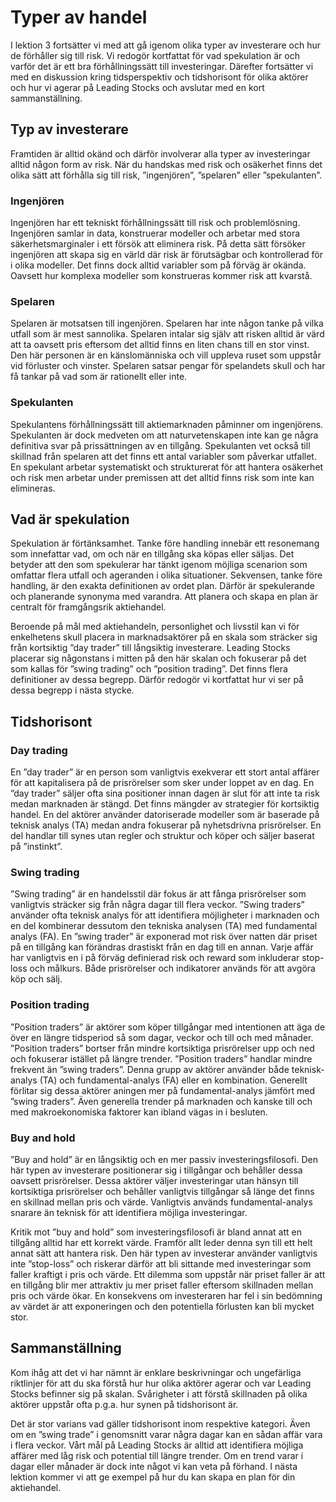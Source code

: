 # Typer av handel

I lektion 3 fortsätter vi med att gå igenom olika typer av investerare och hur de förhåller sig till risk. Vi redogör kortfattat för vad spekulation är och varför det är ett bra förhållningssätt till investeringar. Därefter fortsätter vi med en diskussion kring tidsperspektiv och tidshorisont för olika aktörer och hur vi agerar på Leading Stocks och avslutar med en kort sammanställning.

## Typ av investerare

Framtiden är alltid okänd och därför involverar alla typer av investeringar alltid någon form av risk. När du handskas med risk och osäkerhet finns det olika sätt att förhålla sig till risk, ”ingenjören”, ”spelaren” eller ”spekulanten”.

### Ingenjören

Ingenjören har ett tekniskt förhållningssätt till risk och problemlösning. Ingenjören samlar in data, konstruerar modeller och arbetar med stora säkerhetsmarginaler i ett försök att eliminera risk. På detta sätt försöker ingenjören att skapa sig en värld där risk är förutsägbar och kontrollerad för i olika modeller. Det finns dock alltid variabler som på förväg är okända. Oavsett hur komplexa modeller som konstrueras kommer risk att kvarstå.

### Spelaren

Spelaren är motsatsen till ingenjören. Spelaren har inte någon tanke på vilka utfall som är mest sannolika. Spelaren intalar sig själv att risken alltid är värd att ta oavsett pris eftersom det alltid finns en liten chans till en stor vinst. Den här personen är en känslomänniska och vill uppleva ruset som uppstår vid förluster och vinster. Spelaren satsar pengar för spelandets skull och har få tankar på vad som är rationellt eller inte.

### Spekulanten

Spekulantens förhållningssätt till aktiemarknaden påminner om ingenjörens. Spekulanten är dock medveten om att naturvetenskapen inte kan ge några definitiva svar på prissättningen av en tillgång. Spekulanten vet också till skillnad från spelaren att det finns ett antal variabler som påverkar utfallet. En spekulant arbetar systematiskt och strukturerat för att hantera osäkerhet och risk men arbetar under premissen att det alltid finns risk som inte kan elimineras.

## Vad är spekulation

Spekulation är förtänksamhet. Tanke före handling innebär ett resonemang som innefattar vad, om och när en tillgång ska köpas eller säljas. Det betyder att den som spekulerar har tänkt igenom möjliga scenarion som omfattar flera utfall och ageranden i olika situationer. Sekvensen, tanke före handling, är den exakta definitionen av ordet plan. Därför är spekulerande och planerande synonyma med varandra. Att planera och skapa en plan är centralt för framgångsrik aktiehandel.

Beroende på mål med aktiehandeln, personlighet och livsstil kan vi för enkelhetens skull placera in marknadsaktörer på en skala som sträcker sig från kortsiktig ”day trader” till långsiktig investerare. Leading Stocks placerar sig någonstans i mitten på den här skalan och fokuserar på det som kallas för ”swing trading” och ”position trading”. Det finns flera definitioner av dessa begrepp. Därför redogör vi kortfattat hur vi ser på dessa begrepp i nästa stycke.

## Tidshorisont

### Day trading

En ”day trader” är en person som vanligtvis exekverar ett stort antal affärer för att kapitalisera på de prisrörelser som sker under loppet av en dag. En ”day trader” säljer ofta sina positioner innan dagen är slut för att inte ta risk medan marknaden är stängd. Det finns mängder av strategier för kortsiktig handel. En del aktörer använder datoriserade modeller som är baserade på teknisk analys (TA) medan andra fokuserar på nyhetsdrivna prisrörelser. En del handlar till synes utan regler och struktur och köper och säljer baserat på ”instinkt”.

### Swing trading

”Swing trading” är en handelsstil där fokus är att fånga prisrörelser som vanligtvis sträcker sig från några dagar till flera veckor. ”Swing traders” använder ofta teknisk analys för att identifiera möjligheter i marknaden och en del kombinerar dessutom den tekniska analysen (TA) med fundamental analys (FA). En ”swing trader” är exponerad mot risk över natten där priset på en tillgång kan förändras drastiskt från en dag till en annan. Varje affär har vanligtvis en i på förväg definierad risk och reward som inkluderar stop-loss och målkurs. Både prisrörelser och indikatorer används för att avgöra köp och sälj.

### Position trading

”Position traders” är aktörer som köper tillgångar med intentionen att äga de över en längre tidsperiod så som dagar, veckor och till och med månader. ”Position traders” bortser från mindre kortsiktiga prisrörelser upp och ned och fokuserar istället på längre trender. ”Position traders” handlar mindre frekvent än ”swing traders”. Denna grupp av aktörer använder både teknisk-analys (TA) och fundamental-analys (FA) eller en kombination. Generellt förlitar sig dessa aktörer aningen mer på fundamental-analys jämfört med ”swing traders”. Även generella trender på marknaden och kanske till och med makroekonomiska faktorer kan ibland vägas in i besluten.

### Buy and hold

”Buy and hold” är en långsiktig och en mer passiv investeringsfilosofi. Den här typen av investerare positionerar sig i tillgångar och behåller dessa oavsett prisrörelser. Dessa aktörer väljer investeringar utan hänsyn till kortsiktiga prisrörelser och behåller vanligtvis tillgångar så länge det finns en skillnad mellan pris och värde. Vanligtvis används fundamental-analys snarare än teknisk för att identifiera möjliga investeringar.

Kritik mot ”buy and hold” som investeringsfilosofi är bland annat att en tillgång alltid har ett korrekt värde. Framför allt leder denna syn till ett helt annat sätt att hantera risk. Den här typen av investerar använder vanligtvis inte ”stop-loss” och riskerar därför att bli sittande med investeringar som faller kraftigt i pris och värde. Ett dilemma som uppstår när priset faller är att en tillgång blir mer attraktiv ju mer priset faller eftersom skillnaden mellan pris och värde ökar. En konsekvens om investeraren har fel i sin bedömning av värdet är att exponeringen och den potentiella förlusten kan bli mycket stor.

## Sammanställning

Kom ihåg att det vi har nämnt är enklare beskrivningar och ungefärliga riktlinjer för att du ska förstå hur hur olika aktörer agerar och var Leading Stocks befinner sig på skalan. Svårigheter i att förstå skillnaden på olika aktörer uppstår ofta p.g.a. hur synen på tidshorisont är.

Det är stor varians vad gäller tidshorisont inom respektive kategori. Även om en ”swing trade” i genomsnitt varar några dagar kan en sådan affär vara i flera veckor. Vårt mål på Leading Stocks är alltid att identifiera möjliga affärer med låg risk och potential till längre trender. Om en trend varar i dagar eller månader är dock inte något vi kan veta på förhand. I nästa lektion kommer vi att ge exempel på hur du kan skapa en plan för din aktiehandel.
